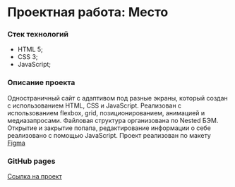 # Проектная работа: Место

### Стек технологий
* HTML 5;
* CSS 3;
* JavaScript;

### Описание проекта

Одностраничный сайт с адаптивом под разные экраны, который создан с использованием HTML, CSS и JavaScript.
Реализован с использованием flexbox, grid, позиционированием, анимацией и медиазапросами. Файловая структура организована по Nested БЭМ. Открытие и закрытие попапа, редактирование информации о себе реализовано с помощью JavaScript.
Проект реализован по макету [Figma](https://www.figma.com/file/2cn9N9jSkmxD84oJik7xL7/JavaScript.-Sprint-4?node-id=0%3A1)
### GitHub pages
[Ссылка на проект](https://anutak0rnienko.github.io/mesto/index.html)